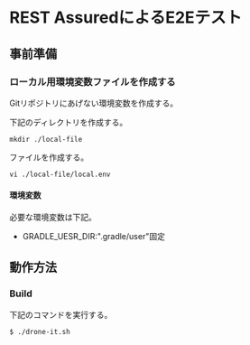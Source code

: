 # REST AssuredによるE2Eテスト
## 事前準備
### ローカル用環境変数ファイルを作成する
Gitリポジトリにあげない環境変数を作成する。

下記のディレクトリを作成する。  
```
mkdir ./local-file
```
ファイルを作成する。
```
vi ./local-file/local.env
```
#### 環境変数
必要な環境変数は下記。

- GRADLE_UESR_DIR:".gradle/user"固定

## 動作方法
### Build
下記のコマンドを実行する。
```
$ ./drone-it.sh
```